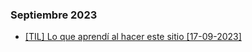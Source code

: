 <article>

### Septiembre 2023

- [[TIL] Lo que aprendí al hacer este sitio [17-09-2023]](index.html?file=posts/es/17-09-2023-TIL-html.md)

</article>


